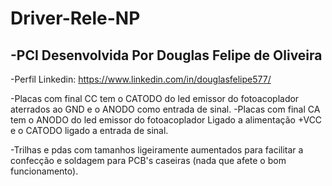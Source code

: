 # Driver-Rele-NP

## -PCI Desenvolvida Por Douglas Felipe de Oliveira
-Perfil Linkedin: https://www.linkedin.com/in/douglasfelipe577/

-Placas com final CC tem o CATODO do led emissor do fotoacoplador aterrados ao GND e o ANODO como entrada de sinal.
-Placas com final CA tem o ANODO do led emissor do fotoacoplador Ligado a alimentação +VCC e o CATODO ligado a entrada de sinal.

-Trilhas e pdas com tamanhos ligeiramente aumentados para facilitar a confecção e soldagem para PCB's caseiras (nada que afete o bom funcionamento).
